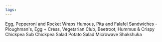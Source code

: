 ```yaml
---
tags:
---
```


Egg, Pepperoni and Rocket Wraps
Humous, Pita and Falafel
Sandwiches - Ploughman's, Egg + Cress, Vegetarian Club, Beetroot, Hummus & Crispy Chickpea Sub
Chickpea Salad
Potato Salad
Microwave Shakshuka
